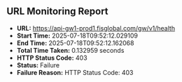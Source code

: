 ## URL Monitoring Report

- **URL:** https://api-gw1-prod1.fisglobal.com/gw/v1/health
- **Start Time:** 2025-07-18T09:52:12.029109
- **End Time:** 2025-07-18T09:52:12.162068
- **Total Time Taken:** 0.132959 seconds
- **HTTP Status Code:** 403
- **Status:** Failure
- **Failure Reason:** HTTP Status Code: 403
